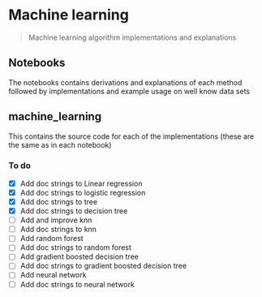 # Machine learning

> Machine learning algorithm implementations and explanations

## Notebooks

The notebooks contains derivations and explanations of each method followed by implementations and example usage on well know data sets

## machine_learning

This contains the source code for each of the implementations (these are the same as in each notebook)

### To do
 - [x] Add doc strings to Linear regression
 - [x] Add doc strings to logistic regression
 - [x] Add doc strings to tree
 - [X] Add doc strings to decision tree
 - [ ] Add and improve knn
 - [ ] Add doc strings to knn
 - [ ] Add random forest
 - [ ] Add doc strings to random forest
 - [ ] Add gradient boosted decision tree
 - [ ] Add doc strings to gradient boosted decision tree
 - [ ] Add neural network
 - [ ] Add doc strings to neural network